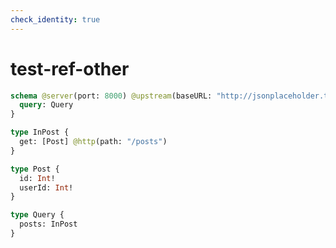```yaml
---
check_identity: true
---
```


# test-ref-other

```graphql @server
schema @server(port: 8000) @upstream(baseURL: "http://jsonplaceholder.typicode.com") {
  query: Query
}

type InPost {
  get: [Post] @http(path: "/posts")
}

type Post {
  id: Int!
  userId: Int!
}

type Query {
  posts: InPost
}
```

